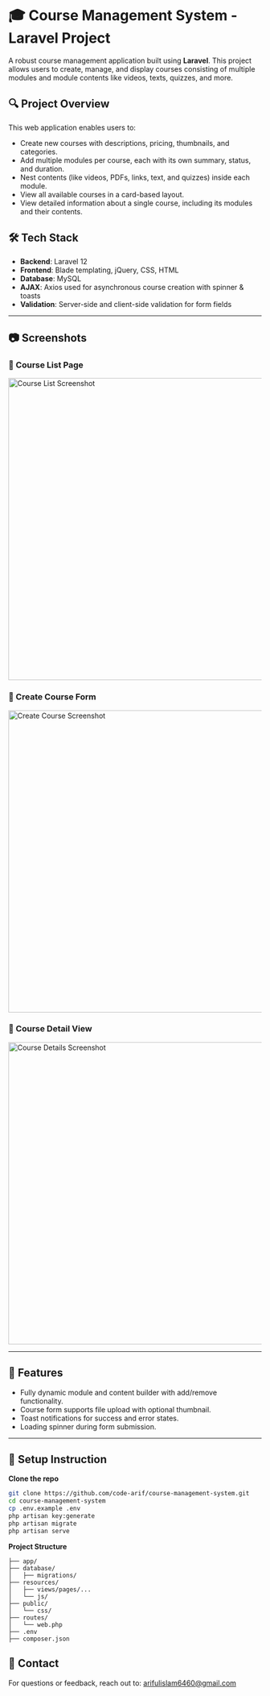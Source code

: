 # 🎓 Course Management System - Laravel Project

A robust course management application built using **Laravel**. This project allows users to create, manage, and display courses consisting of multiple modules and module contents like videos, texts, quizzes, and more.

## 🔍 Project Overview

This web application enables users to:

-   Create new courses with descriptions, pricing, thumbnails, and categories.
-   Add multiple modules per course, each with its own summary, status, and duration.
-   Nest contents (like videos, PDFs, links, text, and quizzes) inside each module.
-   View all available courses in a card-based layout.
-   View detailed information about a single course, including its modules and their contents.

## 🛠️ Tech Stack

-   **Backend**: Laravel 12
-   **Frontend**: Blade templating, jQuery, CSS, HTML
-   **Database**: MySQL
-   **AJAX**: Axios used for asynchronous course creation with spinner & toasts
-   **Validation**: Server-side and client-side validation for form fields

---

## 📷 Screenshots

### 🔹 Course List Page

<img src="https://i.imgur.com/your-screenshot-1.jpg" width="600" alt="Course List Screenshot" />

### 🔹 Create Course Form

<img src="https://i.imgur.com/your-screenshot-2.jpg" width="600" alt="Create Course Screenshot" />

### 🔹 Course Detail View

<img src="https://i.imgur.com/your-screenshot-3.jpg" width="600" alt="Course Details Screenshot" />

---

## 🚀 Features

-   Fully dynamic module and content builder with add/remove functionality.
-   Course form supports file upload with optional thumbnail.
-   Toast notifications for success and error states.
-   Loading spinner during form submission.

---

## 📝 Setup Instruction

**Clone the repo**

```bash
git clone https://github.com/code-arif/course-management-system.git
cd course-management-system
cp .env.example .env
php artisan key:generate
php artisan migrate
php artisan serve
```

**Project Structure**

```
├── app/
├── database/
│   ├── migrations/
├── resources/
│   ├── views/pages/...
│   └── js/
├── public/
│   └── css/
├── routes/
│   └── web.php
├── .env
├── composer.json
```

## 📧 Contact
For questions or feedback, reach out to: [arifulislam6460@gmail.com](arifulislam6460@gmail.com)
